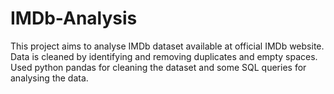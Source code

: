 # IMDb-Analysis
This project aims to analyse IMDb dataset available at official IMDb website. Data is cleaned by identifying and removing duplicates and empty spaces. Used python pandas for cleaning the dataset and some SQL queries for analysing the data. 
